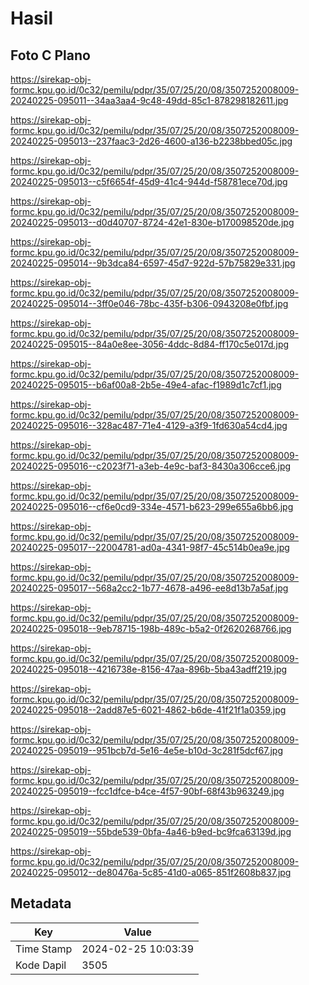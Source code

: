 # Hasil

## Foto C Plano

https://sirekap-obj-formc.kpu.go.id/0c32/pemilu/pdpr/35/07/25/20/08/3507252008009-20240225-095011--34aa3aa4-9c48-49dd-85c1-878298182611.jpg

https://sirekap-obj-formc.kpu.go.id/0c32/pemilu/pdpr/35/07/25/20/08/3507252008009-20240225-095013--237faac3-2d26-4600-a136-b2238bbed05c.jpg

https://sirekap-obj-formc.kpu.go.id/0c32/pemilu/pdpr/35/07/25/20/08/3507252008009-20240225-095013--c5f6654f-45d9-41c4-944d-f58781ece70d.jpg

https://sirekap-obj-formc.kpu.go.id/0c32/pemilu/pdpr/35/07/25/20/08/3507252008009-20240225-095013--d0d40707-8724-42e1-830e-b170098520de.jpg

https://sirekap-obj-formc.kpu.go.id/0c32/pemilu/pdpr/35/07/25/20/08/3507252008009-20240225-095014--9b3dca84-6597-45d7-922d-57b75829e331.jpg

https://sirekap-obj-formc.kpu.go.id/0c32/pemilu/pdpr/35/07/25/20/08/3507252008009-20240225-095014--3ff0e046-78bc-435f-b306-0943208e0fbf.jpg

https://sirekap-obj-formc.kpu.go.id/0c32/pemilu/pdpr/35/07/25/20/08/3507252008009-20240225-095015--84a0e8ee-3056-4ddc-8d84-ff170c5e017d.jpg

https://sirekap-obj-formc.kpu.go.id/0c32/pemilu/pdpr/35/07/25/20/08/3507252008009-20240225-095015--b6af00a8-2b5e-49e4-afac-f1989d1c7cf1.jpg

https://sirekap-obj-formc.kpu.go.id/0c32/pemilu/pdpr/35/07/25/20/08/3507252008009-20240225-095016--328ac487-71e4-4129-a3f9-1fd630a54cd4.jpg

https://sirekap-obj-formc.kpu.go.id/0c32/pemilu/pdpr/35/07/25/20/08/3507252008009-20240225-095016--c2023f71-a3eb-4e9c-baf3-8430a306cce6.jpg

https://sirekap-obj-formc.kpu.go.id/0c32/pemilu/pdpr/35/07/25/20/08/3507252008009-20240225-095016--cf6e0cd9-334e-4571-b623-299e655a6bb6.jpg

https://sirekap-obj-formc.kpu.go.id/0c32/pemilu/pdpr/35/07/25/20/08/3507252008009-20240225-095017--22004781-ad0a-4341-98f7-45c514b0ea9e.jpg

https://sirekap-obj-formc.kpu.go.id/0c32/pemilu/pdpr/35/07/25/20/08/3507252008009-20240225-095017--568a2cc2-1b77-4678-a496-ee8d13b7a5af.jpg

https://sirekap-obj-formc.kpu.go.id/0c32/pemilu/pdpr/35/07/25/20/08/3507252008009-20240225-095018--9eb78715-198b-489c-b5a2-0f2620268766.jpg

https://sirekap-obj-formc.kpu.go.id/0c32/pemilu/pdpr/35/07/25/20/08/3507252008009-20240225-095018--4216738e-8156-47aa-896b-5ba43adff219.jpg

https://sirekap-obj-formc.kpu.go.id/0c32/pemilu/pdpr/35/07/25/20/08/3507252008009-20240225-095018--2add87e5-6021-4862-b6de-41f21f1a0359.jpg

https://sirekap-obj-formc.kpu.go.id/0c32/pemilu/pdpr/35/07/25/20/08/3507252008009-20240225-095019--951bcb7d-5e16-4e5e-b10d-3c281f5dcf67.jpg

https://sirekap-obj-formc.kpu.go.id/0c32/pemilu/pdpr/35/07/25/20/08/3507252008009-20240225-095019--fcc1dfce-b4ce-4f57-90bf-68f43b963249.jpg

https://sirekap-obj-formc.kpu.go.id/0c32/pemilu/pdpr/35/07/25/20/08/3507252008009-20240225-095019--55bde539-0bfa-4a46-b9ed-bc9fca63139d.jpg

https://sirekap-obj-formc.kpu.go.id/0c32/pemilu/pdpr/35/07/25/20/08/3507252008009-20240225-095012--de80476a-5c85-41d0-a065-851f2608b837.jpg


## Metadata

| Key        | Value               |
| ---------- | ------------------- |
| Time Stamp | 2024-02-25 10:03:39 |
| Kode Dapil | 3505                |



